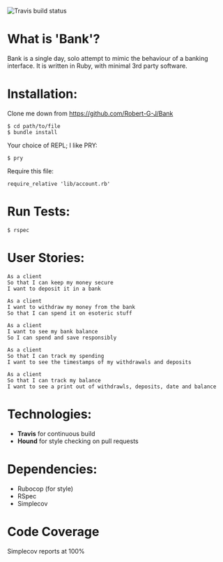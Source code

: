 ![Travis build status](https://travis-ci.org/Robert-G-J/Bank.svg?branch=master)

# What is 'Bank'?

Bank is a single day, solo attempt to mimic the behaviour of a banking interface. It is written in Ruby, with minimal 3rd party software.

# Installation:

Clone me down from https://github.com/Robert-G-J/Bank
```
$ cd path/to/file
$ bundle install
```
Your choice of REPL; I like PRY:
```
$ pry
```
Require this file:
```
require_relative 'lib/account.rb'
```

# Run Tests:
```
$ rspec
```
# User Stories:

```
As a client
So that I can keep my money secure
I want to deposit it in a bank

As a client
I want to withdraw my money from the bank
So that I can spend it on esoteric stuff

As a client
I want to see my bank balance
So I can spend and save responsibly

As a client
So that I can track my spending
I want to see the timestamps of my withdrawals and deposits

As a client
So that I can track my balance
I want to see a print out of withdrawls, deposits, date and balance
```

# Technologies:

- **Travis** for continuous build
- **Hound** for style checking on pull requests

# Dependencies:

- Rubocop (for style)
- RSpec
- Simplecov

# Code Coverage

Simplecov reports at 100%
